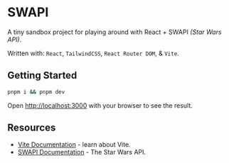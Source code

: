 # SWAPI

A tiny sandbox project for playing around with React + SWAPI _(Star Wars API)_.

Written with: `React`, `TailwindCSS`, `React Router DOM`, & `Vite`.

## Getting Started

```bash
pnpm i && pnpm dev
```

Open [http://localhost:3000](http://localhost:3000) with your browser to see the result.

## Resources

- [Vite Documentation](https://vitejs.dev/guide/) - learn about Vite.
- [SWAPI Documentation](https://swapi.dev/) - The Star Wars API.
